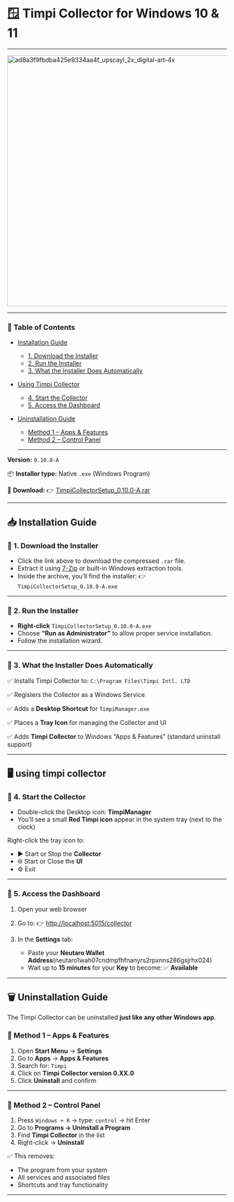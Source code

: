 # 🪟 Timpi Collector for Windows 10 & 11

---
<img width="1024" height="576" alt="ad8a3f9fbdba425e9334aa4f_upscayl_2x_digital-art-4x" src="https://github.com/user-attachments/assets/8dcd810f-fa30-4912-ac11-c63417ec15bc" />

---

### 📑 Table of Contents

* [Installation Guide](#-installation-guide)

  * [1. Download the Installer](#-1-download-the-installer)
  * [2. Run the Installer](#-2-run-the-installer)
  * [3. What the Installer Does Automatically](#-3-what-the-installer-does-automatically)
* [Using Timpi Collector](#-using-timpi-collector)

  * [4. Start the Collector](#-4-start-the-collector)
  * [5. Access the Dashboard](#-5-access-the-dashboard)
* [Uninstallation Guide](#-uninstallation-guide)

  * [Method 1 – Apps & Features](#-method-1--apps--features)
  * [Method 2 – Control Panel](#-method-2--control-panel)

  ---

**Version:** `0.10.0-A`

📦 **Installer type:** Native `.exe` (Windows Program)

🔗 **Download:**
👉 [TimpiCollectorSetup\_0.10.0-A.rar](https://timpi.io/applications/windows/TimpiCollectorWindowsLatest-0.10.0-A.rar)

---

## 📥 Installation Guide

### 🔹 1. Download the Installer

* Click the link above to download the compressed `.rar` file.
* Extract it using [7-Zip](https://www.7-zip.org/) or built-in Windows extraction tools.
* Inside the archive, you’ll find the installer:
  👉 `TimpiCollectorSetup_0.10.0-A.exe`

---

### 🔹 2. Run the Installer

* **Right-click** `TimpiCollectorSetup_0.10.0-A.exe`
* Choose **“Run as Administrator”** to allow proper service installation.
* Follow the installation wizard.

---

### 🔹 3. What the Installer Does Automatically

✅ Installs Timpi Collector to:
`C:\Program Files\Timpi Intl. LTD`

✅ Registers the Collector as a Windows Service

✅ Adds a **Desktop Shortcut** for `TimpiManager.exe`

✅ Places a **Tray Icon** for managing the Collector and UI

✅ Adds **Timpi Collector** to Windows “Apps & Features” (standard uninstall support)

---

## 🖥 using timpi collector

### 🔹 4. Start the Collector

* Double-click the Desktop icon: **TimpiManager**
* You’ll see a small **Red Timpi icon** appear in the system tray (next to the clock)

Right-click the tray icon to:

* ▶️ Start or Stop the **Collector**
* 🌐 Start or Close the **UI**
* ⚙️ Exit

---

### 🔹 5. Access the Dashboard

1. Open your web browser

2. Go to: 👉 [http://localhost:5015/collector](http://localhost:5015/collector)

3. In the **Settings** tab:

   * Paste your **Neutaro Wallet Address**(neutaro1wah07cndmpfhfnanyrs2rpxnns286gsjrhx024)
   * Wait up to **15 minutes** for your **Key** to become: ✅ **Available**

---

## 🗑 Uninstallation Guide

The Timpi Collector can be uninstalled **just like any other Windows app**.

### 🔹 Method 1 – Apps & Features

1. Open **Start Menu** → **Settings**
2. Go to **Apps** → **Apps & Features**
3. Search for: `Timpi`
4. Click on **Timpi Collector version 0.XX.0**
5. Click **Uninstall** and confirm

---

### 🔹 Method 2 – Control Panel

1. Press `Windows + R` → type: `control` → hit Enter
2. Go to **Programs → Uninstall a Program**
3. Find **Timpi Collector** in the list
4. Right-click → **Uninstall**

✅ This removes:

* The program from your system
* All services and associated files
* Shortcuts and tray functionality

---
